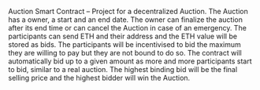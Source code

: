 Auction Smart Contract – Project for a decentralized Auction. The Auction has a owner, a start and an end date. The owner can finalize the auction after its end time or can cancel the Auction in case of an emergency. The participants can send ETH and their address and the ETH value will be stored as bids. The participants will be incentivised to bid the maximum they are willing to pay but they are not bound to do so. The contract will automatically bid up to a given amount as more and more participants start to bid, similar to a real auction. The highest binding bid will be the final selling price and the highest bidder will win the Auction.
